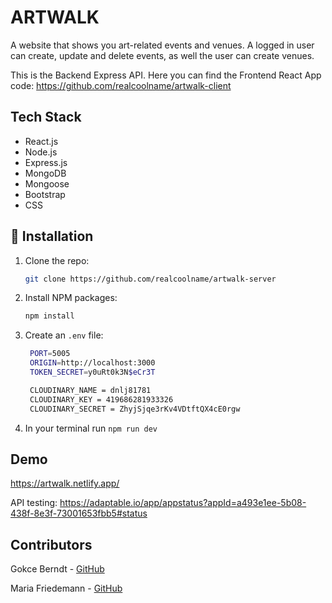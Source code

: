 # ARTWALK

A website that shows you art-related events and venues. A logged in user can create, update and delete events, as well the user can create venues.

This is the Backend Express API. 
Here you can find the Frontend React App code: https://github.com/realcoolname/artwalk-client


## Tech Stack

- React.js
- Node.js
- Express.js
- MongoDB
- Mongoose
- Bootstrap
- CSS

## 🚀 Installation

1. Clone the repo:

   ```sh
   git clone https://github.com/realcoolname/artwalk-server
   ```

2. Install NPM packages:

   ```sh
   npm install
   ```

3. Create an `.env` file:

   ```sh
    PORT=5005
    ORIGIN=http://localhost:3000
    TOKEN_SECRET=y0uRt0k3N$eCr3T

    CLOUDINARY_NAME = dnlj81781
    CLOUDINARY_KEY = 419686281933326
    CLOUDINARY_SECRET = ZhyjSjqe3rKv4VDtftQX4cE0rgw
   ```

4. In your terminal run `npm run dev`

## Demo

https://artwalk.netlify.app/

API testing: https://adaptable.io/app/appstatus?appId=a493e1ee-5b08-438f-8e3f-73001653fbb5#status

## Contributors

Gokce Berndt - [GitHub](https://github.com/Gokceber)

Maria Friedemann - [GitHub](https://github.com/softcake1988)
